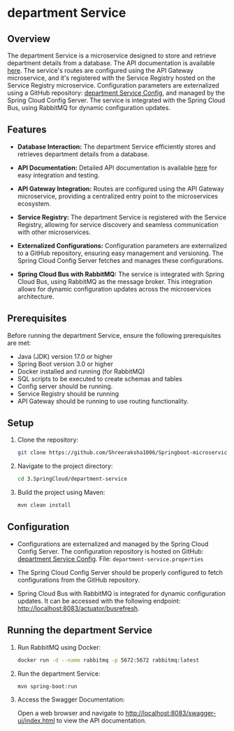 # department Service

## Overview

The department Service is a microservice designed to store and retrieve department details from a database. The API documentation is available [here](http://localhost:8083/swagger-ui/index.html). The service's routes are configured using the API Gateway microservice, and it's registered with the Service Registry hosted on the Service Registry microservice. Configuration parameters are externalized using a GitHub repository: [department Service Config](https://github.com/Shreeraksha1006/config-server-repo.git/department-service.properties), and managed by the Spring Cloud Config Server. The service is integrated with the Spring Cloud Bus, using RabbitMQ for dynamic configuration updates.

## Features

- **Database Interaction:** The department Service efficiently stores and retrieves department details from a database.

- **API Documentation:** Detailed API documentation is available [here](http://localhost:8083/swagger-ui/index.html) for easy integration and testing.

- **API Gateway Integration:** Routes are configured using the API Gateway microservice, providing a centralized entry point to the microservices ecosystem.

- **Service Registry:** The department Service is registered with the Service Registry, allowing for service discovery and seamless communication with other microservices.

- **Externalized Configurations:** Configuration parameters are externalized to a GitHub repository, ensuring easy management and versioning. The Spring Cloud Config Server fetches and manages these configurations.

- **Spring Cloud Bus with RabbitMQ:** The service is integrated with Spring Cloud Bus, using RabbitMQ as the message broker. This integration allows for dynamic configuration updates across the microservices architecture.

## Prerequisites

Before running the department Service, ensure the following prerequisites are met:

- Java (JDK) version 17.0 or higher
- Spring Boot version 3.0 or higher
- Docker installed and running (for RabbitMQ)
- SQL scripts to be executed to create schemas and tables
- Config server should be running.
- Service Registry should be running
- API Gateway should be running to use routing functionality.

## Setup

1. Clone the repository:

    ```bash
    git clone https://github.com/Shreeraksha1006/Springboot-microservice-projects.git
    ```

2. Navigate to the project directory:

    ```bash
    cd 3.SpringCloud/department-service
    ```

3. Build the project using Maven:

    ```bash
    mvn clean install
    ```

## Configuration

- Configurations are externalized and managed by the Spring Cloud Config Server. The configuration repository is hosted on GitHub: [department Service Config](https://github.com/Shreeraksha1006/config-server-repo.git).
  File: `department-service.properties`

- The Spring Cloud Config Server should be properly configured to fetch configurations from the GitHub repository.

- Spring Cloud Bus with RabbitMQ is integrated for dynamic configuration updates. It can be accessed with the following endpoint: [http://localhost:8083/actuator/busrefresh](http://localhost:8083/actuator/busrefresh).

## Running the department Service

1. Run RabbitMQ using Docker:

    ```bash
    docker run -d --name rabbitmq -p 5672:5672 rabbitmq:latest
    ```

2. Run the department Service:

    ```bash
    mvn spring-boot:run
    ```

3. Access the Swagger Documentation:

   Open a web browser and navigate to [http://localhost:8083/swagger-ui/index.html](http://localhost:8083/swagger-ui/index.html) to view the API documentation.
